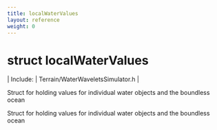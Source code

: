 ```yaml
---
title: localWaterValues
layout: reference
weight: 0
---
```

struct localWaterValues
===

| Include: | Terrain/WaterWaveletsSimulator.h |

Struct for holding values for individual water objects and the boundless ocean
  



Struct for holding values for individual water objects and the boundless ocean
  

